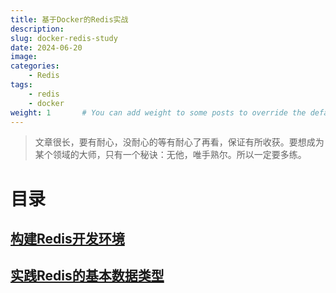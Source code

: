 ```yaml
---
title: 基于Docker的Redis实战
description:
slug: docker-redis-study
date: 2024-06-20
image: 
categories:
    - Redis
tags:
    - redis
    - docker
weight: 1       # You can add weight to some posts to override the default sorting (date descending)
---
```


> 文章很长，要有耐心，没耐心的等有耐心了再看，保证有所收获。要想成为某个领域的大师，只有一个秘诀：无他，唯手熟尔。所以一定要多练。
# 目录
## [构建Redis开发环境](https://blog.farb.top/p/redis_in_action_01_build_env)

## [实践Redis的基本数据类型](https://blog.farb.top/p/redis_in_action_02_basic_type)
